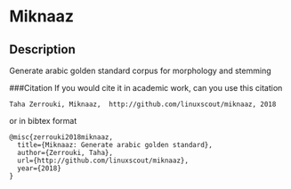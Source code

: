 # Miknaaz

## Description

Generate arabic golden standard corpus for morphology and stemming 

###Citation
If you would cite it in academic work, can you use this citation

	Taha Zerrouki‏, Miknaaz,  http://github.com/linuxscout/miknaaz, 2018

or in bibtex format

	@misc{zerrouki2018miknaaz,
	  title={Miknaaz: Generate arabic golden standard},
	  author={Zerrouki, Taha},
	  url={http://github.com/linuxscout/miknaaz},
	  year={2018}
	}

